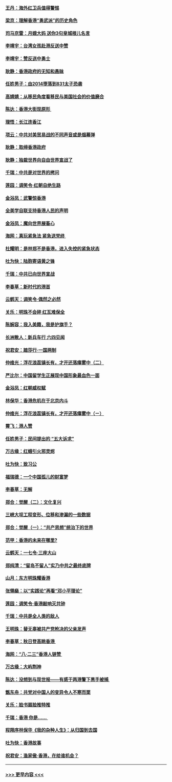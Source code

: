 #### [王丹：海外红卫兵值得警惕](../pages/nsc993/n11498138.md?t=09041633) 
#### [梁京：理解香港“勇武派”的历史角色](../pages/nsc993/n11498006.md?t=09041633) 
#### [司马京雷：月娥大妈  送你3句皇城根儿名言](../pages/nsc993/n11497885.md?t=09041633) 
#### [李靖宇：台湾女孩赴港反送中赞](../pages/nsc993/n11497721.md?t=09041633) 
#### [李靖宇：赞反送中勇士](../pages/nsc993/n11497452.md?t=09041633) 
#### [耿静：香港政府的无知和愚昧](../pages/nsc993/n11494238.md?t=09041633) 
#### [任姓男子：由2014堕落到831太子恐袭](../pages/nsc993/n11496683.md?t=09041633) 
#### [高婧婧：从移民角度看移民与美国社会的价值磨合](../pages/nsc993/n11495757.md?t=09041633) 
#### [陈达：香港大街现原形 ](../pages/nsc993/n11495441.md?t=09041633) 
#### [理悟：长江连香江](../pages/nsc993/n11495377.md?t=09041633) 
#### [项云：中共对美贸易战的不同声音或是烟幕弹](../pages/nsc993/n11494929.md?t=09041633) 
#### [耿静：取缔香港政府](../pages/nsc993/n11494218.md?t=09041633) 
#### [耿静：独裁世界向自由世界宣战了](../pages/nsc993/n11494190.md?t=09041633) 
#### [千瑞：中共是对世界的拷问](../pages/nsc993/n11493021.md?t=09041633) 
#### [莲园：调笑令‧红朝自绝生路](../pages/nsc993/n11493011.md?t=09041633) 
#### [金浴凤：武警惊香港](../pages/nsc993/n11492994.md?t=09041633) 
#### [全美学自联支持香港人民的声明](../pages/nsc993/n11492630.md?t=09041633) 
#### [金浴凤：魔向世界展畜心](../pages/nsc993/n11492599.md?t=09041633) 
#### [海网：真玩紧急法 紧急送党终 ](../pages/nsc993/n11492535.md?t=09041633) 
#### [杜耀明：是林郑不是香港，进入失控的紧急状态](../pages/nsc993/n11491420.md?t=09041633) 
#### [吐为快：陆胞寄语黄之锋](../pages/nsc993/n11491117.md?t=09041633) 
#### [千瑞：中共已向世界宣战](../pages/nsc993/n11490123.md?t=09041633) 
#### [李春草：新时代的港首](../pages/nsc993/n11489864.md?t=09041633) 
#### [云鹤天：调笑令·偶然之必然](../pages/nsc993/n11489701.md?t=09041633) 
#### [关乐：明珠不会碎 红瓦难保全](../pages/nsc993/n11489647.md?t=09041633) 
#### [陈婉容：我入美籍，我是护旗手？](../pages/nsc993/n11487908.md?t=09041633) 
#### [长洲散人：新兵车行 六四见闻](../pages/nsc993/n11487729.md?t=09041633) 
#### [祝君安：踏莎行‧一国两制](../pages/nsc993/n11487699.md?t=09041633) 
#### [仲维光：浮花浪蕊镇长有，才开还落瘴雾中（二）](../pages/nsc993/n11483286.md?t=09041633) 
#### [严比尔：中国留学生正展现中国形象最血色一面](../pages/nsc993/n11485145.md?t=09041633) 
#### [金浴凤：红朝威权赋](../pages/nsc993/n11485191.md?t=09041633) 
#### [林保华：香港危机在于北京内斗](../pages/nsc993/n11484593.md?t=09041633) 
#### [仲维光：浮花浪蕊镇长有，才开还落瘴雾中（ㄧ）](../pages/nsc993/n11483259.md?t=09041633) 
#### [霄飞：港人赞](../pages/nsc993/n11482957.md?t=09041633) 
#### [任姓男子：民间提出的 “五大诉求”](../pages/nsc993/n11482897.md?t=09041633) 
#### [万古缘：红蛾引火邪灵烬](../pages/nsc993/n11482886.md?t=09041633) 
#### [吐为快：致习公](../pages/nsc993/n11482867.md?t=09041633) 
#### [福瑞德：一个中国孤儿的财富梦](../pages/nsc993/n11482817.md?t=09041633) 
#### [李春草：无解](../pages/nsc993/n11482791.md?t=09041633) 
#### [郑合：觉醒（二）：文化复兴](../pages/nsc993/n11478025.md?t=09041633) 
#### [三峡大坝工程变形、位移和渗漏的一些数据](../pages/nsc993/n11478232.md?t=09041633) 
#### [郑合：觉醒（一）：“共产思想”统治下的世界](../pages/nsc993/n11477663.md?t=09041633) 
#### [范甲：香港的未来在哪里?](../pages/nsc993/n11477249.md?t=09041633) 
#### [云鹤天：一七令·三座大山](../pages/nsc993/n11477192.md?t=09041633) 
#### [郑纯清：“留岛不留人”实乃中共之最终底牌](../pages/nsc993/n11476160.md?t=09041633) 
#### [山月：东方明珠耀香港](../pages/nsc993/n11476077.md?t=09041633) 
#### [张翎燊：以“实践论”再看“邓小平理论”](../pages/nsc993/n11475733.md?t=09041633) 
#### [莲园：调笑令‧香港敲响灭共钟](../pages/nsc993/n11475723.md?t=09041633) 
#### [千瑞：中共是全人类的敌人](../pages/nsc993/n11475329.md?t=09041633) 
#### [王明珠：替无辜被共产党枪决的父亲发声](../pages/nsc993/n11474570.md?t=09041633) 
#### [李春草：秋日登高眺香港 ](../pages/nsc993/n11474491.md?t=09041633) 
#### [海网：“八·二三”香港人链赞 ](../pages/nsc993/n11474538.md?t=09041633) 
#### [万古缘：大屿荆神](../pages/nsc993/n11474401.md?t=09041633) 
#### [陈达：没想到与现世报——有感于两港警下黑手被捕 ](../pages/nsc993/n11472557.md?t=09041633) 
#### [甑东舟：共党对中国人的变异令人不寒而栗](../pages/nsc993/n11472496.md?t=09041633) 
#### [关乐：脸书扇脸推特推](../pages/nsc993/n11472488.md?t=09041633) 
#### [千瑞：香港  你是…… ](../pages/nsc993/n11472459.md?t=09041633) 
#### [程翔序林保华《我的杂种人生》：从归国到去国](../pages/nsc993/n11472369.md?t=09041633) 
#### [吐为快：香港故事](../pages/nsc993/n11471931.md?t=09041633) 
#### [祝君安：渔家傲‧香港，在给谁机会？](../pages/nsc993/n11469718.md?t=09041633) 

----
#### [ >>> 更早内容 <<< ](../indexes/nsc993-earlier.md)

